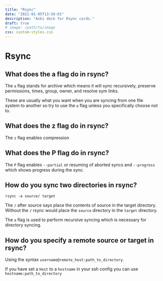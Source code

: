 ```yaml
---
title: "Rsync"
date: "2021-01-05T13:58:01"
description: "Anki deck for Rsync cards."
draft: true
# image: /path/to/image
css: custom-styles.css
---
```


# Rsync

## What does the a flag do in rsync?

The `a` flag stands for archive which means it will sync recursively, preserve permissions, times, group, owner, and resolve sym links.

These are usually what you want when you are syncing from one file system to another so try to use the `a` flag unless you specifically choose not to.

## What does the z flag do in rsync?

The `z` flag enables compression

## What does the P flag do in rsync?

The `P` flag enables `--partial` or resuming of aborted syncs and `--progress` which shows progress during the sync.

## How do you sync two directories in rsync?

`rsync -a source/ target`

The `/` after source says place the contents of source in the target directory.
Without the `/` rsync would place the `source` directory in the `target` directory.

The `a` flag is used to perform recursive syncing which is necessary for directory syncing.

## How do you specify a remote source or target in rsync?

Using the syntax `username@remote_host:path_to_directory`.

If you have set a `Host` to a `hostname` in your ssh config you can use `hostname:path_to_directory`